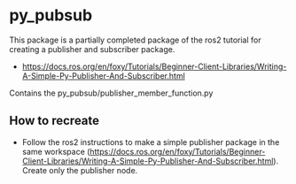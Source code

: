 # py_pubsub

This package is a partially completed package of the ros2 tutorial for creating a publisher and subscriber package. 
- https://docs.ros.org/en/foxy/Tutorials/Beginner-Client-Libraries/Writing-A-Simple-Py-Publisher-And-Subscriber.html

Contains the py_pubsub/publisher_member_function.py

## How to recreate
- Follow the ros2 instructions to make a simple publisher package in the same workspace (https://docs.ros.org/en/foxy/Tutorials/Beginner-Client-Libraries/Writing-A-Simple-Py-Publisher-And-Subscriber.html). Create only the publisher node.
